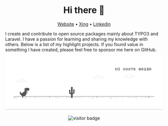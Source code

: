 <h1 align="center">Hi there 👋</h1>

<p align="center">
  <a href="https://www.simonschaufelberger.de/" target="_blank">Website</a>
  • <a href="https://www.xing.com/profile/Simon_Schaufelberger" target="_blank">Xing</a>
  • <a href="https://www.linkedin.com/in/simon-schaufelberger-83a32713a/" target="_blank">Linkedin</a>
</p>

I create and contribute to open source packages mainly about TYPO3 and Laravel. I have a passion for learning and sharing my knowledge with others. Below is a list of my highlight projects. If you found value in something I have created, please feel free to sponsor me here on GitHub.

![image](https://github.com/simonschaufi/simonschaufi/blob/master/dino.gif)

<p align="center">
  <img src="https://visitor-badge.glitch.me/badge?page_id=simonschaufi.visitor-badge" alt="visitor badge" align="center" />
</p>

<!--
**simonschaufi/simonschaufi** is a ✨ _special_ ✨ repository because its `README.md` (this file) appears on your GitHub profile.

Here are some ideas to get you started:

- 🔭 I’m currently working on ...
- 🌱 I’m currently learning ...
- 👯 I’m looking to collaborate on ...
- 🤔 I’m looking for help with ...
- 💬 Ask me about ...
- 📫 How to reach me: ...
- 😄 Pronouns: ...
- ⚡ Fun fact: ...
-->
